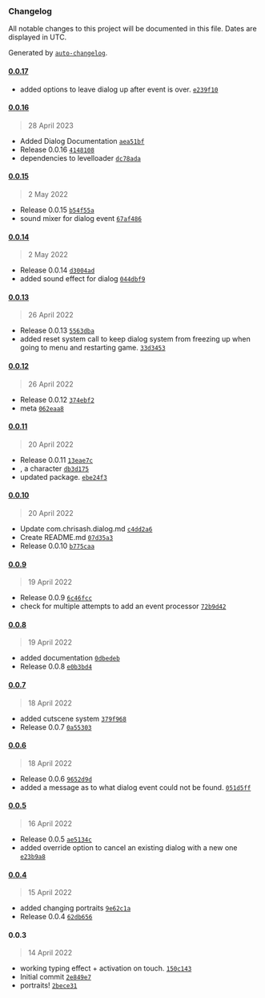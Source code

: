 ### Changelog

All notable changes to this project will be documented in this file. Dates are displayed in UTC.

Generated by [`auto-changelog`](https://github.com/CookPete/auto-changelog).

#### [0.0.17](https://github.com/ChrisAshtear/UPM-Dialog-System/compare/0.0.16...0.0.17)

- added options to leave dialog up after event is over. [`e239f10`](https://github.com/ChrisAshtear/UPM-Dialog-System/commit/e239f1026644ce3a9a827f6674bf2750a0634234)

#### [0.0.16](https://github.com/ChrisAshtear/UPM-Dialog-System/compare/0.0.15...0.0.16)

> 28 April 2023

- Added Dialog Documentation [`aea51bf`](https://github.com/ChrisAshtear/UPM-Dialog-System/commit/aea51bfeba43778bba6d77fddc7108c30e69b07c)
- Release 0.0.16 [`4148108`](https://github.com/ChrisAshtear/UPM-Dialog-System/commit/41481086e82acc7fa4fbb72cb0035116b2559433)
- dependencies to levelloader [`dc78ada`](https://github.com/ChrisAshtear/UPM-Dialog-System/commit/dc78ada6aaf047afcbe2c8c8431f9ae693f3a9c2)

#### [0.0.15](https://github.com/ChrisAshtear/UPM-Dialog-System/compare/0.0.14...0.0.15)

> 2 May 2022

- Release 0.0.15 [`b54f55a`](https://github.com/ChrisAshtear/UPM-Dialog-System/commit/b54f55aeff44ad2b41b8aa50b1fdfb6193405b87)
- sound mixer for dialog event [`67af486`](https://github.com/ChrisAshtear/UPM-Dialog-System/commit/67af486b6eac94a67f03e5e9bc393a38326d8e83)

#### [0.0.14](https://github.com/ChrisAshtear/UPM-Dialog-System/compare/0.0.13...0.0.14)

> 2 May 2022

- Release 0.0.14 [`d3004ad`](https://github.com/ChrisAshtear/UPM-Dialog-System/commit/d3004ade39f50a6924bedee9312f377ede94725d)
- added sound effect for dialog [`044dbf9`](https://github.com/ChrisAshtear/UPM-Dialog-System/commit/044dbf93169edb0685cf9305eae5de270bc1c180)

#### [0.0.13](https://github.com/ChrisAshtear/UPM-Dialog-System/compare/0.0.12...0.0.13)

> 26 April 2022

- Release 0.0.13 [`5563dba`](https://github.com/ChrisAshtear/UPM-Dialog-System/commit/5563dba464b8ad9b6131e9a2223545d9c23c728f)
- added reset system call to keep dialog system from freezing up when going to menu and restarting game. [`33d3453`](https://github.com/ChrisAshtear/UPM-Dialog-System/commit/33d3453062a27dbe9809a346d4cfa65f8da955d8)

#### [0.0.12](https://github.com/ChrisAshtear/UPM-Dialog-System/compare/0.0.11...0.0.12)

> 26 April 2022

- Release 0.0.12 [`374ebf2`](https://github.com/ChrisAshtear/UPM-Dialog-System/commit/374ebf2d762006f0077428114592265d7f8004f2)
- meta [`062eaa8`](https://github.com/ChrisAshtear/UPM-Dialog-System/commit/062eaa8a5b4e1d60365fdc7f797fd2b0998a4b00)

#### [0.0.11](https://github.com/ChrisAshtear/UPM-Dialog-System/compare/0.0.10...0.0.11)

> 20 April 2022

- Release 0.0.11 [`13eae7c`](https://github.com/ChrisAshtear/UPM-Dialog-System/commit/13eae7cf461efbc4401e724683f47ac5072a94b3)
- , a character [`db3d175`](https://github.com/ChrisAshtear/UPM-Dialog-System/commit/db3d17565604d1c1cda68f13cb7ad7f9aba71c95)
- updated package. [`ebe24f3`](https://github.com/ChrisAshtear/UPM-Dialog-System/commit/ebe24f302c57902a92e2cbdbdd41bfd700aa2739)

#### [0.0.10](https://github.com/ChrisAshtear/UPM-Dialog-System/compare/0.0.9...0.0.10)

> 20 April 2022

- Update com.chrisash.dialog.md [`c4dd2a6`](https://github.com/ChrisAshtear/UPM-Dialog-System/commit/c4dd2a64988f0e1e13e692a11c0460ce9c11251a)
- Create README.md [`07d35a3`](https://github.com/ChrisAshtear/UPM-Dialog-System/commit/07d35a33da798b7f3133cc078b4f61d1b69b97ec)
- Release 0.0.10 [`b775caa`](https://github.com/ChrisAshtear/UPM-Dialog-System/commit/b775caaf36800810894156288bf0d4a87c018b3e)

#### [0.0.9](https://github.com/ChrisAshtear/UPM-Dialog-System/compare/0.0.8...0.0.9)

> 19 April 2022

- Release 0.0.9 [`6c46fcc`](https://github.com/ChrisAshtear/UPM-Dialog-System/commit/6c46fcc53b05b9ad1f3f545692cf5cb484203c31)
- check for multiple attempts to add an event processor [`72b9d42`](https://github.com/ChrisAshtear/UPM-Dialog-System/commit/72b9d42943fba412f51a9ea84e9f650b449740ec)

#### [0.0.8](https://github.com/ChrisAshtear/UPM-Dialog-System/compare/0.0.7...0.0.8)

> 19 April 2022

- added documentation [`0dbedeb`](https://github.com/ChrisAshtear/UPM-Dialog-System/commit/0dbedebbbcbffcd4dd87686ab6b5959b12088add)
- Release 0.0.8 [`e0b3bd4`](https://github.com/ChrisAshtear/UPM-Dialog-System/commit/e0b3bd4aecf43c2b8c6403e95ce4277efaf0fa50)

#### [0.0.7](https://github.com/ChrisAshtear/UPM-Dialog-System/compare/0.0.6...0.0.7)

> 18 April 2022

- added cutscene system [`379f968`](https://github.com/ChrisAshtear/UPM-Dialog-System/commit/379f9683305eb7dd9d42a1f71ca88c52b0ccf7f9)
- Release 0.0.7 [`0a55303`](https://github.com/ChrisAshtear/UPM-Dialog-System/commit/0a55303623ea0e0aefbc16bba38d54a68c852dbd)

#### [0.0.6](https://github.com/ChrisAshtear/UPM-Dialog-System/compare/0.0.5...0.0.6)

> 18 April 2022

- Release 0.0.6 [`9652d9d`](https://github.com/ChrisAshtear/UPM-Dialog-System/commit/9652d9d8bcdfdcb46c124f8d04cd696f7be08d2f)
- added a message as to what dialog event could not be found. [`051d5ff`](https://github.com/ChrisAshtear/UPM-Dialog-System/commit/051d5ff54f3f41ebb03cfb09d0ad3ae296ea30c9)

#### [0.0.5](https://github.com/ChrisAshtear/UPM-Dialog-System/compare/0.0.4...0.0.5)

> 16 April 2022

- Release 0.0.5 [`ae5134c`](https://github.com/ChrisAshtear/UPM-Dialog-System/commit/ae5134cc2c3136b11bf0bdae3942c6c3c42de35a)
- added override option to cancel an existing dialog with a new one [`e23b9a8`](https://github.com/ChrisAshtear/UPM-Dialog-System/commit/e23b9a86a2cd164bb031fa8be451f9310b9ac053)

#### [0.0.4](https://github.com/ChrisAshtear/UPM-Dialog-System/compare/0.0.3...0.0.4)

> 15 April 2022

- added changing portraits [`9e62c1a`](https://github.com/ChrisAshtear/UPM-Dialog-System/commit/9e62c1a13d69d03550e51bb3df64d0197ab2ab35)
- Release 0.0.4 [`62db656`](https://github.com/ChrisAshtear/UPM-Dialog-System/commit/62db6563880ea1016e9f0d417174cdce2f196cf3)

#### 0.0.3

> 14 April 2022

- working typing effect + activation on touch. [`150c143`](https://github.com/ChrisAshtear/UPM-Dialog-System/commit/150c143e5d6c09d978f75f407c455d5779c0adc0)
- Initial commit [`2e849e7`](https://github.com/ChrisAshtear/UPM-Dialog-System/commit/2e849e7987b9719dc091edbe629aa0209296e3a8)
- portraits! [`2bece31`](https://github.com/ChrisAshtear/UPM-Dialog-System/commit/2bece3197fefe595d4d868026b9909df68700bf9)
